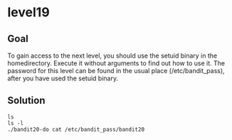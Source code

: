 # level19

## Goal

To gain access to the next level, you should use the setuid binary in the homedirectory. Execute it without arguments to find out how to use it. The password for this level can be found in the usual place (/etc/bandit_pass), after you have used the setuid binary.

## Solution
```
ls
ls -l
./bandit20-do cat /etc/bandit_pass/bandit20
```